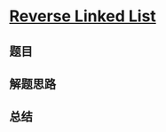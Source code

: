 # [Reverse Linked List](https://leetcode.com/problems/reverse-linked-list/)
## 题目


## 解题思路


## 总结


